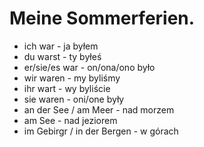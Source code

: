 # Meine Sommerferien.
- ich war - ja byłem
- du warst - ty byłeś
- er/sie/es war - on/ona/ono było
- wir waren - my byliśmy
- ihr wart - wy byliście
- sie waren - oni/one były
- an der See / am Meer - nad morzem
- am See - nad jeziorem
- im Gebirgr / in der Bergen - w górach
